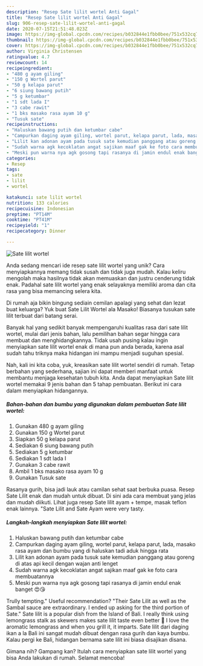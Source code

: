 ```yaml
---
description: "Resep Sate lilit wortel Anti Gagal"
title: "Resep Sate lilit wortel Anti Gagal"
slug: 906-resep-sate-lilit-wortel-anti-gagal
date: 2020-07-15T21:51:48.023Z
image: https://img-global.cpcdn.com/recipes/b032844e1fbb0bee/751x532cq70/sate-lilit-wortel-foto-resep-utama.jpg
thumbnail: https://img-global.cpcdn.com/recipes/b032844e1fbb0bee/751x532cq70/sate-lilit-wortel-foto-resep-utama.jpg
cover: https://img-global.cpcdn.com/recipes/b032844e1fbb0bee/751x532cq70/sate-lilit-wortel-foto-resep-utama.jpg
author: Virginia Christensen
ratingvalue: 4.7
reviewcount: 14
recipeingredient:
- "480 g ayam giling"
- "150 g Wortel parut"
- "50 g kelapa parut"
- "6 siung bawang putih"
- "5 g ketumbar"
- "1 sdt lada I"
- "3 cabe rawit"
- "1 bks masako rasa ayam 10 g"
- "Tusuk sate"
recipeinstructions:
- "Haluskan bawang putih dan ketumbar cabe"
- "Campurkan daging ayam giling, wortel parut, kelapa parut, lada, masako rasa ayam dan bumbu yang di haluskan tadi aduk hingga rata"
- "Lilit kan adonan ayam pada tusuk sate kemudian panggang atau goreng di atas api kecil dengan wajan anti lenget"
- "Sudah warna agk kecoklatan angat sajikan maaf gak ke foto cara membuatannya"
- "Meski pun warna nya agk gosong tapi rasanya di jamin endul enak banget 😍😘"
categories:
- Resep
tags:
- sate
- lilit
- wortel

katakunci: sate lilit wortel 
nutrition: 133 calories
recipecuisine: Indonesian
preptime: "PT14M"
cooktime: "PT41M"
recipeyield: "1"
recipecategory: Dinner

---
```



![Sate lilit wortel](https://img-global.cpcdn.com/recipes/b032844e1fbb0bee/751x532cq70/sate-lilit-wortel-foto-resep-utama.jpg)

Anda sedang mencari ide resep sate lilit wortel yang unik? Cara menyiapkannya memang tidak susah dan tidak juga mudah. Kalau keliru mengolah maka hasilnya tidak akan memuaskan dan justru cenderung tidak enak. Padahal sate lilit wortel yang enak selayaknya memiliki aroma dan cita rasa yang bisa memancing selera kita.

Di rumah aja bikin bingung sediain cemilan apalagi yang sehat dan lezat buat keluarga? Yuk buat Sate Lilit Wortel ala Masako! Biasanya tusukan sate lilit terbuat dari batang serai.

Banyak hal yang sedikit banyak mempengaruhi kualitas rasa dari sate lilit wortel, mulai dari jenis bahan, lalu pemilihan bahan segar hingga cara membuat dan menghidangkannya. Tidak usah pusing kalau ingin menyiapkan sate lilit wortel enak di mana pun anda berada, karena asal sudah tahu triknya maka hidangan ini mampu menjadi suguhan spesial.


Nah, kali ini kita coba, yuk, kreasikan sate lilit wortel sendiri di rumah. Tetap berbahan yang sederhana, sajian ini dapat memberi manfaat untuk membantu menjaga kesehatan tubuh kita. Anda dapat menyiapkan Sate lilit wortel memakai 9 jenis bahan dan 5 tahap pembuatan. Berikut ini cara dalam menyiapkan hidangannya.

<!--inarticleads1-->

##### Bahan-bahan dan bumbu yang digunakan dalam pembuatan Sate lilit wortel:

1. Gunakan 480 g ayam giling
1. Gunakan 150 g Wortel parut
1. Siapkan 50 g kelapa parut
1. Sediakan 6 siung bawang putih
1. Sediakan 5 g ketumbar
1. Sediakan 1 sdt lada I
1. Gunakan 3 cabe rawit
1. Ambil 1 bks masako rasa ayam 10 g
1. Gunakan Tusuk sate


Rasanya gurih, bisa jadi lauk atau camilan sehat saat berbuka puasa. Resep Sate Lilit enak dan mudah untuk dibuat. Di sini ada cara membuat yang jelas dan mudah diikuti. Lihat juga resep Sate lilit ayam + tempe, masak teflon enak lainnya. &#34;Sate Lilit and Sate Ayam were very tasty. 

<!--inarticleads2-->

##### Langkah-langkah menyiapkan Sate lilit wortel:

1. Haluskan bawang putih dan ketumbar cabe
1. Campurkan daging ayam giling, wortel parut, kelapa parut, lada, masako rasa ayam dan bumbu yang di haluskan tadi aduk hingga rata
1. Lilit kan adonan ayam pada tusuk sate kemudian panggang atau goreng di atas api kecil dengan wajan anti lenget
1. Sudah warna agk kecoklatan angat sajikan maaf gak ke foto cara membuatannya
1. Meski pun warna nya agk gosong tapi rasanya di jamin endul enak banget 😍😘


Trully tempting.&#34; Useful recommendation? &#34;Their Sate Lilit as well as the Sambal sauce are extraordinary. I ended up asking for the third portion of Sate.&#34; Sate lilit is a popular dish from the Island of Bali. I really think using lemongrass stalk as skewers makes sate lilit taste even better 🙂 I love the aromatic lemongrass and when you grill it, it imparts. Sate lilit dari daging ikan a la Bali ini sangat mudah dibuat dengan rasa gurih dan kaya bumbu. Kalau pergi ke Bali, hidangan bernama sate lilit ini biasa disajikan disana. 

Gimana nih? Gampang kan? Itulah cara menyiapkan sate lilit wortel yang bisa Anda lakukan di rumah. Selamat mencoba!
